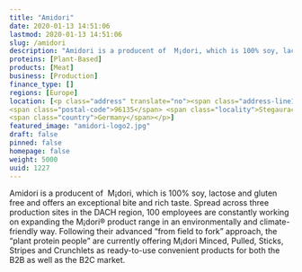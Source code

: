 ```yaml
---
title: "Amidori"
date: 2020-01-13 14:51:06
lastmod: 2020-01-13 14:51:06
slug: /amidori
description: "Amidori is a producent of  M¡dori, which is 100% soy, lactose and gluten free and offers an exceptional bite and rich taste. Spread across three production sites in the DACH region, 100 employees are constantly working on expanding the M¡dori® product range in an environmentally and climate-friendly way. Following their advanced “from field to fork” approach, the “plant protein people” are currently offering M¡dori Minced, Pulled, Sticks, Stripes and Crunchlets as ready-to-use convenient products for both the B2B as well as the B2C market."
proteins: [Plant-Based]
products: [Meat]
business: [Production]
finance_type: []
regions: [Europe]
location: [<p class="address" translate="no"><span class="address-line1">Bamberger Straße</span><br>
<span class="postal-code">96135</span> <span class="locality">Stegaurach</span><br>
<span class="country">Germany</span></p>]
featured_image: "amidori-logo2.jpg"
draft: false
pinned: false
homepage: false
weight: 5000
uuid: 1227
---
```

<p>Amidori is a producent of  M¡dori, which is 100% soy, lactose and gluten free and offers an exceptional bite and rich taste. Spread across three production sites in the DACH region, 100 employees are constantly working on expanding the M¡dori® product range in an environmentally and climate-friendly way. Following their advanced “from field to fork” approach, the “plant protein people” are currently offering M¡dori Minced, Pulled, Sticks, Stripes and Crunchlets as ready-to-use convenient products for both the B2B as well as the B2C market.</p>
